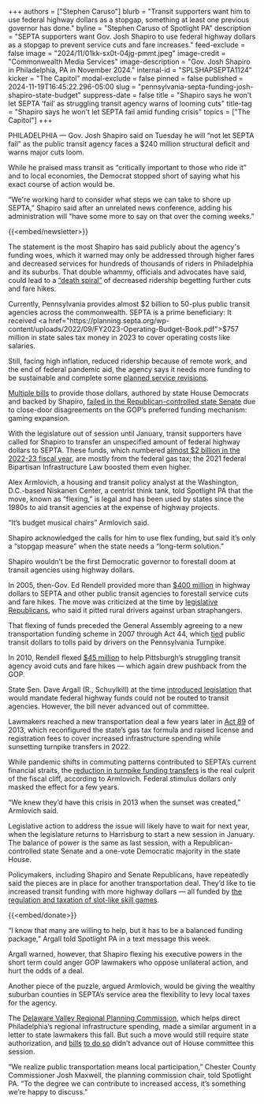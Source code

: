 +++
authors = ["Stephen Caruso"]
blurb = "Transit supporters want him to use federal highway dollars as a stopgap, something at least one previous governor has done."
byline = "Stephen Caruso of Spotlight PA"
description = "SEPTA supporters want Gov. Josh Shapiro to use federal highway dollars as a stopgap to prevent service cuts and fare increases."
feed-exclude = false
image = "2024/11/01kk-sx0t-04jg-pmmt.jpeg"
image-credit = "Commonwealth Media Services"
image-description = "Gov. Josh Shapiro in Philadelphia, PA in November 2024."
internal-id = "SPLSHAPSEPTA1124"
kicker = "The Capitol"
modal-exclude = false
pinned = false
published = 2024-11-19T16:45:22.296-05:00
slug = "pennsylvania-septa-funding-josh-shapiro-state-budget"
suppress-date = false
title = "Shapiro says he won’t let SEPTA ‘fail’ as struggling transit agency warns of looming cuts"
title-tag = "Shapiro says he won't let SEPTA fail amid funding crisis"
topics = ["The Capitol"]
+++

PHILADELPHIA — Gov. Josh Shapiro said on Tuesday he will “not let SEPTA fail” as the public transit agency faces a $240 million structural deficit and warns major cuts loom.

While he praised mass transit as “critically important to those who ride it” and to local economies, the Democrat stopped short of saying what his exact course of action would be.

“We&#39;re working hard to consider what steps we can take to shore up SEPTA,” Shapiro said after an unrelated news conference, adding his administration will “have some more to say on that over the coming weeks.”

{{<embed/newsletter>}}

The statement is the most Shapiro has said publicly about the agency&#39;s funding woes, which it warned may only be addressed through higher fares and decreased services for hundreds of thousands of riders in Philadelphia and its suburbs. That double whammy, officials and advocates have said, could lead to a <a href="https://www.inquirer.com/transportation/septa-fare-hike-service-cuts-20241112.html">“death spiral”</a> of decreased ridership begetting further cuts and fare hikes.

Currently, Pennsylvania provides almost $2 billion to 50-plus public transit agencies across the commonwealth. SEPTA is a prime beneficiary: It received <a href="https://planning.septa.org/wp-content/uploads/2022/09/FY2023-Operating-Budget-Book.pdf">$757 million</a> in state sales tax money in 2023 to cover operating costs like salaries.

Still, facing high inflation, reduced ridership because of remote work, and the end of federal pandemic aid, the agency says it needs more funding to be sustainable and complete some <a href="https://www.nbcphiladelphia.com/news/transportation-and-transit/transit-death-spiral-puts-septas-bus-revolution-on-hold/4028645/">planned service revisions</a>.

<a href="https://www.spotlightpa.org/news/2024/01/public-transit-funding-pennsylvania-septa-shapiro-trains-buses-fiscal-cliff/\">Multiple bills</a> to provide those dollars, authored by state House Democrats and backed by Shapiro, <a href="https://www.spotlightpa.org/news/2024/10/public-transit-septa-philadelphia-funding-pennsylvania-gambling-skill-games/">failed in the Republican-controlled state Senate</a> due to close-door disagreements on the GOP’s preferred funding mechanism: gaming expansion.

With the legislature out of session until January, transit supporters have called for Shapiro to transfer an unspecified amount of federal highway dollars to SEPTA. These funds, which numbered <a href="https://www.dot.state.pa.us/public/PubsForms/Publications/PUB%20409.pdf">almost $2 billion in the 2022-23 fiscal year</a>, are mostly from the federal gas tax; the 2021 federal Bipartisan Infrastructure Law boosted them even higher.

Alex Armlovich, a housing and transit policy analyst at the Washington, D.C.-based Niskanen Center, a centrist think tank, told Spotlight PA that the move, known as “flexing,” is legal and has been used by states since the 1980s to aid transit agencies at the expense of highway projects.

“It’s budget musical chairs” Armlovich said.

Shapiro acknowledged the calls for him to use flex funding, but said it’s only a “stopgap measure” when the state needs a “long-term solution.”

Shapiro wouldn’t be the first Democratic governor to forestall doom at transit agencies using highway dollars.

In 2005, then-Gov. Ed Rendell provided more than <a href="https://www.thereporteronline.com/2005/03/02/septa-rate-hikes-averted/">$400 million</a> in highway dollars to SEPTA and other public transit agencies to forestall service cuts and fare hikes. The move was criticized at the time by <a href="https://www.newspapers.com/image/553752518/?match=1&amp;terms=rendell%20transit">legislative Republicans</a>, who said it pitted rural drivers against urban straphangers.

That flexing of funds preceded the General Assembly agreeing to a new transportation funding scheme in 2007 through Act 44, which <a href="https://www.inquirer.com/transportation/septa-financing-pennsylvania-turnpike-tolls-20240929.html">tied</a> public transit dollars to tolls paid by drivers on the Pennsylvania Turnpike.

In 2010, Rendell flexed <a href="https://www.newspapers.com/image/96481957/">$45 million</a> to help Pittsburgh’s struggling transit agency avoid cuts and fare hikes — which again drew pushback from the GOP.

State Sen. Dave Argall (R., Schuylkill) at the time <a href="https://www.legis.state.pa.us/cfdocs/billinfo/billinfo.cfm?syear=2009&amp;sind=0&amp;body=S&amp;type=B&amp;bn=1450">introduced legislation</a> that would mandate federal highway funds could not be routed to transit agencies. However, the bill never advanced out of committee.

Lawmakers reached a new transportation deal a few years later in <a href="https://whyy.org/articles/what-is-act-89/">Act 89</a> of 2013, which reconfigured the state’s gas tax formula and raised license and registration fees to cover increased infrastructure spending while sunsetting turnpike transfers in 2022.

While pandemic shifts in commuting patterns contributed to SEPTA’s current financial straits, the <a href="https://www.publicsource.org/to-anyone-who-rides-the-bus-in-pittsburgh-pa-turnpike-debt-is-threatening-your-commute/">reduction in turnpike funding transfers</a> is the real culprit of the fiscal cliff, according to Armlovich. Federal stimulus dollars only masked the effect for a few years.

“We knew they’d have this crisis in 2013 when the sunset was created,” Armlovich said.

Legislative action to address the issue will likely have to wait for next year, when the legislature returns to Harrisburg to start a new session in January. The balance of power is the same as last session, with a Republican-controlled state Senate and a one-vote Democratic majority in the state House.

Policymakers, including Shapiro and Senate Republicans, have repeatedly said the pieces are in place for another transportation deal. They’d like to tie increased transit funding with more highway dollars — all funded by <a href="https://www.spotlightpa.org/news/2024/06/skill-games-budget-regulate-gambling-pennsylvania-transit/">the regulation and taxation of slot-like skill games</a>.

{{<embed/donate>}}

“I know that many are willing to help, but it has to be a balanced funding package,” Argall told Spotlight PA in a text message this week.

Argall warned, however, that Shapiro flexing his executive powers in the short term could anger GOP lawmakers who oppose unilateral action, and hurt the odds of a deal.

Another piece of the puzzle, argued Armlovich, would be giving the wealthy suburban counties in SEPTA’s service area the flexibility to levy local taxes for the agency.

The <a href="https://www.dvrpc.org/about/">Delaware Valley Regional Planning Commission</a>, which helps direct Philadelphia’s regional infrastructure spending, made a similar argument in a letter to state lawmakers this fall. But such a move would still require state authorization, and <a href="https://www.legis.state.pa.us/cfdocs/billinfo/billinfo.cfm?syear=2023&amp;sind=0&amp;body=H&amp;type=B&amp;bn=902">bills</a> <a href="https://www.legis.state.pa.us/cfdocs/billInfo/billinfo.cfm?syear=2023&amp;sind=0&amp;body=H&amp;type=B&amp;bn=1307">to do so</a> didn’t advance out of House committee this session.

“We realize public transportation means local participation,” Chester County Commissioner Josh Maxwell, the planning commission chair, told Spotlight PA. “To the degree we can contribute to increased access, it’s something we’re happy to discuss.”

